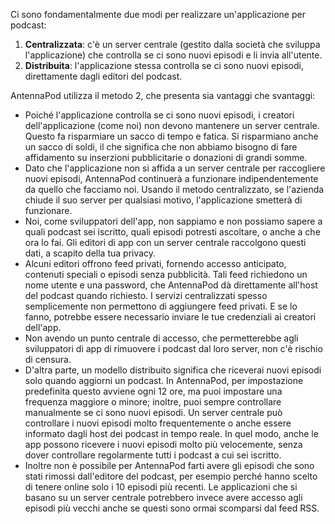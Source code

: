 Ci sono fondamentalmente due modi per realizzare un'applicazione per podcast:

1. **Centralizzata**: c'è un server centrale (gestito dalla società che sviluppa l'applicazione) che controlla se ci sono nuovi episodi e li invia all'utente.
1. **Distribuita**: l'applicazione stessa controlla se ci sono nuovi episodi, direttamente dagli editori del podcast.

AntennaPod utilizza il metodo 2, che presenta sia vantaggi che svantaggi:

- Poiché l'applicazione controlla se ci sono nuovi episodi, i creatori dell'applicazione (come noi) non devono mantenere un server centrale. Questo fa risparmiare un sacco di tempo e fatica. Si risparmiano anche un sacco di soldi, il che significa che non abbiamo bisogno di fare affidamento su inserzioni pubblicitarie o donazioni di grandi somme.
- Dato che l'applicazione non si affida a un server centrale per raccogliere nuovi episodi, AntennaPod continuerà a funzionare indipendentemente da quello che facciamo noi. Usando il metodo centralizzato, se l'azienda chiude il suo server per qualsiasi motivo, l'applicazione smetterà di funzionare.
- Noi, come sviluppatori dell'app, non sappiamo e non possiamo sapere a quali podcast sei iscritto, quali episodi potresti ascoltare, o anche a che ora lo fai. Gli editori di app con un server centrale raccolgono questi dati, a scapito della tua privacy.
- Alcuni editori offrono feed privati, fornendo accesso anticipato, contenuti speciali o episodi senza pubblicità. Tali feed richiedono un nome utente e una password, che AntennaPod dà direttamente all'host del podcast quando richiesto. I servizi centralizzati spesso semplicemente non permettono di aggiungere feed privati. E se lo fanno, potrebbe essere necessario inviare le tue credenziali ai creatori dell'app.
- Non avendo un punto centrale di accesso, che permetterebbe agli sviluppatori di app di rimuovere i podcast dal loro server, non c'è rischio di censura.
- D'altra parte, un modello distribuito significa che riceverai nuovi episodi solo quando aggiorni un podcast. In AntennaPod, per impostazione predefinita questo avviene ogni 12 ore, ma puoi impostare una frequenza maggiore o minore; inoltre, puoi sempre controllare manualmente se ci sono nuovi episodi. Un server centrale può controllare i nuovi episodi molto frequentemente o anche essere informato dagli host dei podcast in tempo reale. In quel modo, anche le app possono ricevere i nuovi episodi molto più velocemente, senza dover controllare regolarmente tutti i podcast a cui sei iscritto.
- Inoltre non è possibile per AntennaPod farti avere gli episodi che sono stati rimossi dall'editore del podcast, per esempio perché hanno scelto di tenere online solo i 10 episodi più recenti. Le applicazioni che si basano su un server centrale potrebbero invece avere accesso agli episodi più vecchi anche se questi sono ormai scomparsi dal feed RSS.
